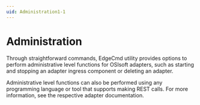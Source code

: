 ```yaml
---
uid: Administration1-1
---
```


# Administration

Through straightforward commands, EdgeCmd utility provides options to perform administrative level functions for OSIsoft adapters, such as starting and stopping an adapter ingress component or deleting an adapter.

Administrative level functions can also be performed using any programming language or tool that supports making REST calls. For more information, see the respective adapter documentation.
